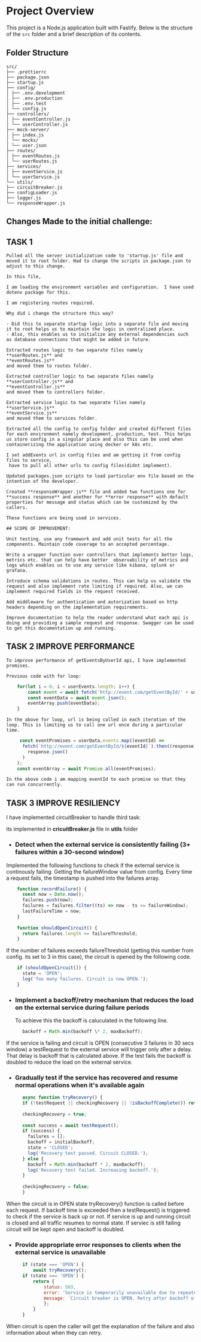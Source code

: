 # Project Overview

This project is a Node.js application built with Fastify. Below is the structure of the `src` folder and a brief description of its contents.

## Folder Structure

    src/
    ├── .prettierrc
    ├── package.json
    ├── startup.js
    ├── config/
    │ ├── .env.development
    │ ├── .env.production
    │ ├── .env.test
    │ └── config.js
    ├── controllers/
    │ ├── eventController.js
    │ └── userController.js
    ├── mock-server/
    │ ├── index.js
    │ └── mocks/
    │ └── user.json
    ├── routes/
    │ ├── eventRoutes.js
    │ └── userRoutes.js
    ├── services/
    │ ├── eventService.js
    │ └── userService.js
    └── utils/
    ├── circuitBreaker.js
    ├── configLoader.js
    ├── logger.js
    └── responseWrapper.js

## Changes Made to the initial challenge:

## TASK 1

    Pulled all the server initialization code to 'startup.js' file and moved it to root folder. Had to change the scripts in package.json to adjust to this change.

    In this file,

    I am loading the environment variables and configuration.  I have used dotenv package for this.

    I am registering routes required.

    Why did i change the structure this way?

    - Did this to separate startup logic into a separate file and moving it to root helps us to maintain the logic in centralized place.
    - Also, this enables us to initialize any external dependencies such as database connections that might be added in future.

    Extracted routes logic to two separate files namely
    **userRoutes.js** and
    **eventRoutes.js**
    and moved them to routes folder.

    Extracted controller logic to two separate files namely
    **userController.js** and
    **eventController.js**
    and moved them to controllers folder.

    Extracted service logic to two separate files namely
    **userService.js**
    **eventService.js**
    and moved them to services folder.

    Extracted all the config to config folder and created different files for each environment namely development, production, test. This helps us store config in a singular place and also this can be used when containerizing the application using docker or k8s etc.

    I set addEvents url in config files and am getting it from config files to service,
     have to pull all other urls to config files(didnt implement).

    Updated packages.json scripts to load particular env file based on the intention of the developer.

    Created **responseWrapper.js** file and added two functions one for **success response** and another for **error response** with default properties for message and status which can be customized by the callers.

    These functions are being used in services.

    ## SCOPE OF IMPROVEMENT:

    Unit testing. use any framework and add unit tests for all the components. Maintain code coverage to an accepted percentage.

    Write a wrapper function over controllers that implements better logs, metrics etc. that can help have better  observability of metrics and logs which enables us to use any service like kibana, splunk or grafana.

    Introduce schema validations in routes. This can help us validate the request and also implement rate limiting if required. Also, we can implement required fields in the request received.

    Add middleware for authentication and autorization based on http headers depending on the implementation requirements.

    Improve documentation to help the reader understand what each api is doing and providing a sample request and response. Swagger can be used to get this documentation up and running.

## TASK 2 IMPROVE PERFORMANCE

    To improve performance of getEventsByUserId api, I have implemented promises.

    Previous code with for loop:
```js
    for(let i = 0; i < userEvents.length; i++) {
        const event = await fetch('http://event.com/getEventById/' + userEvents[i]);
        const eventData = await event.json();
        eventArray.push(eventData);
    }
```
    In the above for loop, url is being called in each iteration of the loop. This is limiting us to call one url once during a particular time.
```js
     const eventPromises = userData.events.map((eventId) =>
      fetch(`http://event.com/getEventById/${eventId}`).then((response) =>
        response.json()
      )
    );
    const eventArray = await Promise.all(eventPromises);
```
    In the above code i am mapping eventId to each promise so that they can run concurrently.

## TASK 3 IMPROVE RESILIENCY

I have implemented circuitBreaker to handle third task:

its implemented in **cricuitBreaker.js** file in **utils** folder

- ### Detect when the external service is consistently failing (3+ failures within a 30-second window)

Implemented the following functions to check if the external service is continously failing. Getting the failureWindow value from config. Every time a request fails, the timestamp is pushed into the failures array.

```js
    function recordFailure() {
      const now = Date.now();
      failures.push(now);
      failures = failures.filter((ts) => now - ts <= failureWindow);
      lastFailureTime = now;
    }
    
    function shouldOpenCircuit() {
      return failures.length >= failureThreshold;
    }
```

If the number of failures exceeds failureThreshold (getting this number from config. its set to 3 in this case), the circuit is opened by the following code.
```js
    if (shouldOpenCircuit()) {
      state = 'OPEN';
      log('Too many failures. Circuit is now OPEN.');
    }
```
- ### Implement a backoff/retry mechanism that reduces the load on the external service during failure periods

  To achieve this the backoff is caluculated in the following line.
```js
      backoff = Math.min(backoff \* 2, maxBackoff);
```
  If the service is failing and circuit is OPEN (consecutive 3 failures in 30 secs window) a testRequest to the external service will trigger only after a delay. That delay is backoff that is calculated above. If the test fails the backoff is doubled to reduce the load on the external service.

- ### Gradually test if the service has recovered and resume normal operations when it's available again
```js
      async function tryRecovery() {
      if (!testRequest || checkingRecovery || !isBackoffComplete()) return;
    
      checkingRecovery = true;
    
      const success = await testRequest();
      if (success) {
        failures = [];
        backoff = initialBackoff;
        state = 'CLOSED';
        log('Recovery test passed. Circuit CLOSED.');
      } else {
        backoff = Math.min(backoff * 2, maxBackoff);
        log('Recovery test failed. Increasing backoff.');
      }
    
      checkingRecovery = false;
      }
```
  When the circuit is in OPEN state tryRecovery() function is called before each request.
  If backoff time is exceeded then a testRequest() is triggered to check if the service is back up or not.
  If service is up and running circuit is closed and all traffic resumes to normal state.
  If serviec is still failing circuit will be kept open and backoff is doubled.

- ### Provide appropriate error responses to clients when the external service is unavailable
```js
      if (state === 'OPEN') {
          await tryRecovery();
      if (state === 'OPEN') {
          return {
              status: 503,
              error: 'Service is temporarily unavailable due to repeated failures.',
              message: `Circuit breaker is OPEN. Retry after backoff of ${Math.round(backoff / 1000)} seconds.`,
              };
          }
      }
```
  When circuit is open the caller will get the explanation of the failure and also information about when they can retry.
